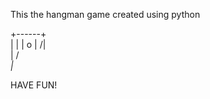 This the hangman game created using python

 +------+                                                                    
 |      |
 |      o
 |     /|\
 |     / \
_|_


HAVE FUN!
